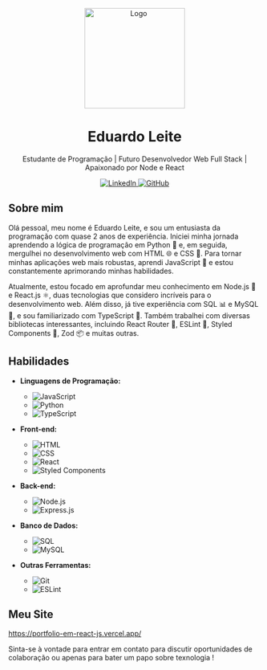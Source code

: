 <p align="center">
  <img src="https://github.com/SEUUSUARIO/SEUREPOSITORIO/blob/main/assets/logo.png" alt="Logo" width="200" height="200">
</p>

<h1 align="center">Eduardo Leite</h1>

<p align="center">
  Estudante de Programação | Futuro Desenvolvedor Web Full Stack | Apaixonado por Node e React
</p>

<p align="center">
  <a href="https://linkedin.com/in/oeduardodev" target="_blank">
    <img src="https://img.shields.io/badge/LinkedIn-0077B5?style=flat&logo=linkedin&logoColor=white" alt="LinkedIn">
  </a>
  <a href="https://github.com/oeduardode" target="_blank">
    <img src="https://img.shields.io/badge/GitHub-181717?style=flat&logo=github&logoColor=white" alt="GitHub">
  </a>
</p>

## Sobre mim

Olá pessoal, meu nome é Eduardo Leite, e sou um entusiasta da programação com quase 2 anos de experiência. Iniciei minha jornada aprendendo a lógica de programação em Python 🐍 e, em seguida, mergulhei no desenvolvimento web com HTML 🌐 e CSS 🎨. Para tornar minhas aplicações web mais robustas, aprendi JavaScript 🚀 e estou constantemente aprimorando minhas habilidades.

Atualmente, estou focado em aprofundar meu conhecimento em Node.js 🚀 e React.js ⚛️, duas tecnologias que considero incríveis para o desenvolvimento web. Além disso, já tive experiência com SQL 📊 e MySQL 🐬, e sou familiarizado com TypeScript 🦄. Também trabalhei com diversas bibliotecas interessantes, incluindo React Router 🔄, ESLint 🧹, Styled Components 💅, Zod 📦 e muitas outras.

## Habilidades

- **Linguagens de Programação:** 
  - ![JavaScript](https://img.shields.io/badge/JavaScript-F7DF1E?style=flat&logo=javascript&logoColor=black)
  - ![Python](https://img.shields.io/badge/Python-3776AB?style=flat&logo=python&logoColor=white)
  - ![TypeScript](https://img.shields.io/badge/TypeScript-3178C6?style=flat&logo=typescript&logoColor=white)

- **Front-end:** 
  - ![HTML](https://img.shields.io/badge/HTML-E34F26?style=flat&logo=html5&logoColor=white)
  - ![CSS](https://img.shields.io/badge/CSS-1572B6?style=flat&logo=css3&logoColor=white)
  - ![React](https://img.shields.io/badge/React-61DAFB?style=flat&logo=react&logoColor=black)
  - ![Styled Components](https://img.shields.io/badge/Styled_Components-DB7093?style=flat&logo=styled-components&logoColor=white)

- **Back-end:** 
  - ![Node.js](https://img.shields.io/badge/Node.js-339933?style=flat&logo=node.js&logoColor=white)
  - ![Express.js](https://img.shields.io/badge/Express.js-000000?style=flat&logo=express&logoColor=white)

- **Banco de Dados:** 
  - ![SQL](https://img.shields.io/badge/SQL-4479A1?style=flat&logo=sql&logoColor=white)
  - ![MySQL](https://img.shields.io/badge/MySQL-4479A1?style=flat&logo=mysql&logoColor=white)

- **Outras Ferramentas:** 
  - ![Git](https://img.shields.io/badge/Git-F05032?style=flat&logo=git&logoColor=white)
  - ![ESLint](https://img.shields.io/badge/ESLint-4B32C3?style=flat&logo=eslint&logoColor=white)

## Meu Site
https://portfolio-em-react-js.vercel.app/

Sinta-se à vontade para entrar em contato para discutir oportunidades de colaboração ou apenas para bater um papo sobre texnologia !

</details>
